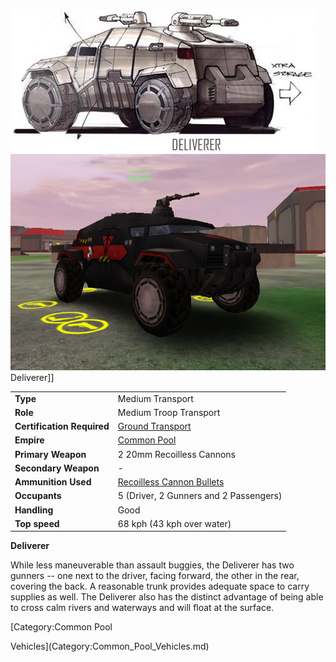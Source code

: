 ![](../images/Deliverer.jpg "fig:Deliverer.jpg")
![](../images/DelivererPicture.jpg "fig:DelivererPicture.jpg") Deliverer\]\]

|                            |                                                                         |
| -------------------------- | ----------------------------------------------------------------------- |
| **Type**                   | Medium Transport                                                        |
| **Role**                   | Medium Troop Transport                                                  |
| **Certification Required** | [Ground Transport](../certifications/Ground_Transport.md)               |
| **Empire**                 | [Common Pool](../terminology/Common_Pool.md)                            |
| **Primary Weapon**         | 2 20mm Recoilless Cannons                                               |
| **Secondary Weapon**       | \-                                                                      |
| **Ammunition Used**        | [Recoilless Cannon Bullets](../ammunition/Recoilless_Cannon_Bullets.md) |
| **Occupants**              | 5 (Driver, 2 Gunners and 2 Passengers)                                  |
| **Handling**               | Good                                                                    |
| **Top speed**              | 68 kph (43 kph over water)                                              |

**Deliverer**

While less maneuverable than assault buggies, the Deliverer has two gunners --
one next to the driver, facing forward, the other in the rear, covering the
back. A reasonable trunk provides adequate space to carry supplies as well. The
Deliverer also has the distinct advantage of being able to cross calm rivers and
waterways and will float at the surface.

<!--[category:Game Items](category:Game_Items.md)-->

<!--[Category:Vehicles](Category:Vehicles.md)--> [Category:Common Pool

Vehicles](Category:Common_Pool_Vehicles.md)
